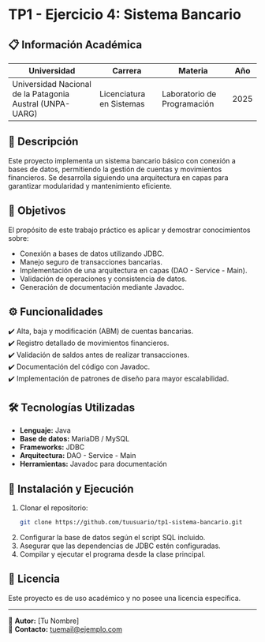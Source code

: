 # TP1 - Ejercicio 4: Sistema Bancario

## 📋 Información Académica

| **Universidad**                                          | **Carrera**              | **Materia**                 | **Año** |
| -------------------------------------------------------- | ------------------------ | --------------------------- | ------- |
| Universidad Nacional de la Patagonia Austral (UNPA-UARG) | Licenciatura en Sistemas | Laboratorio de Programación | 2025    |

## 📖 Descripción

Este proyecto implementa un sistema bancario básico con conexión a bases de datos, permitiendo la gestión de cuentas y movimientos financieros. Se desarrolla siguiendo una arquitectura en capas para garantizar modularidad y mantenimiento eficiente.

## 🎯 Objetivos

El propósito de este trabajo práctico es aplicar y demostrar conocimientos sobre:

- Conexión a bases de datos utilizando JDBC.
- Manejo seguro de transacciones bancarias.
- Implementación de una arquitectura en capas (DAO - Service - Main).
- Validación de operaciones y consistencia de datos.
- Generación de documentación mediante Javadoc.

## ⚙️ Funcionalidades

✔️ Alta, baja y modificación (ABM) de cuentas bancarias.  
✔️ Registro detallado de movimientos financieros.  
✔️ Validación de saldos antes de realizar transacciones.  
✔️ Documentación del código con Javadoc.  
✔️ Implementación de patrones de diseño para mayor escalabilidad.

## 🛠️ Tecnologías Utilizadas

- **Lenguaje:** Java
- **Base de datos:** MariaDB / MySQL
- **Frameworks:** JDBC
- **Arquitectura:** DAO - Service - Main
- **Herramientas:** Javadoc para documentación

## 🚀 Instalación y Ejecución

1. Clonar el repositorio:
   ```sh
   git clone https://github.com/tuusuario/tp1-sistema-bancario.git
   ```
2. Configurar la base de datos según el script SQL incluido.
3. Asegurar que las dependencias de JDBC estén configuradas.
4. Compilar y ejecutar el programa desde la clase principal.

## 📜 Licencia

Este proyecto es de uso académico y no posee una licencia específica.

---

📌 **Autor:** [Tu Nombre]  
📧 **Contacto:** [tuemail@ejemplo.com](mailto:tuemail@ejemplo.com)
